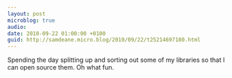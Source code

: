 ```yaml
---
layout: post
microblog: true
audio: 
date: 2010-09-22 01:00:00 +0100
guid: http://samdeane.micro.blog/2010/09/22/t25214697180.html
---
```

Spending the day splitting up and sorting out some of my libraries so that I can open source them. Oh what fun.
